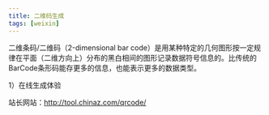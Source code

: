 ```yaml
---
title: 二维码生成
tags: [weixin]
---
```


二维条码/二维码（2-dimensional bar code）是用某种特定的几何图形按一定规律在平面（二维方向上）分布的黑白相间的图形记录数据符号信息的。比传统的BarCode条形码能存更多的信息，也能表示更多的数据类型。

1）在线生成体验

站长网站：http://tool.chinaz.com/qrcode/